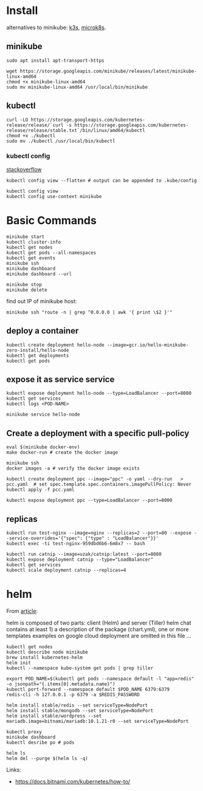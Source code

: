 # Install 

alternatives to minikube: [k3s](https://k3s.io/), [microk8s](https://microk8s.io/).

## minikube
    sudo apt install apt-transport-https

    wget https://storage.googleapis.com/minikube/releases/latest/minikube-linux-amd64
    chmod +x minikube-linux-amd64
    sudo mv minikube-linux-amd64 /usr/local/bin/minikube

## kubectl
    curl -LO https://storage.googleapis.com/kubernetes-release/release/`curl -s https://storage.googleapis.com/kubernetes-release/release/stable.txt`/bin/linux/amd64/kubectl
    chmod +x ./kubectl
    sudo mv ./kubectl /usr/local/bin/kubectl

### kubectl config

[stackoverflow](https://stackoverflow.com/questions/46184125/how-to-merge-kubectl-config-file-with-kube-config)

    kubectl config view --flatten # output can be appended to .kube/config

    kubectl config view
    kubectl config use-context minikube

# Basic Commands

    minikube start
    kubectl cluster-info
    kubectl get nodes
    kubectl get pods --all-namespaces
    kubectl get events
    minikube ssh
    minikube dashboard
    minikube dashboard --url

    minikube stop
    minikube delete

find out IP of minikube host:

    minikube ssh "route -n | grep ^0.0.0.0 | awk '{ print \$2 }'"


## deploy a container

    kubectl create deployment hello-node --image=gcr.io/hello-minikube-zero-install/hello-node
    kubectl get deployments
    kubectl get pods

## expose it as service service
    
    kubectl expose deployment hello-node --type=LoadBalancer --port=8080 
    kubectl get services
    kubectl logs <POD-NAME>

    minikube service hello-node


## Create a deployment with a specific pull-policy

    eval $(minikube docker-env)
    make docker-run # create the docker image

    minikube ssh
    docker images -a # verify the docker image exists

    kubectl create deployment ppc --image="ppc" -o yaml --dry-run   > pcc.yaml  # set spec.template.spec.containers.imagePullPolicy: Never
    kubectl apply -f pcc.yaml

    kubectl expose deployment ppc --type=LoadBalancer --port=8000

## replicas 

    kubectl run test-nginx --image=nginx --replicas=2 --port=80 --expose --service-overrides='{"spec": {"type" : "LoadBalancer"}}'
    kubectl exec -ti test-nginx-959dbd6b6-6m8x7 -- bash

    kubectl run catnip --image=uzak/catnip:latest --port=8080
    kubectl expose deployment catnip --type="LoadBalancer"
    kubectl get services
    kubectl scale deployment catnip --replicas=4

# helm

From [article](https://docs.bitnami.com/kubernetes/get-started-kubernetes/):

helm is composed of two parts: client (Helm) and server (Tiller)
helm chat contains at least 1) a description of the package (chart.yml), one or more templates
examples on google cloud deployment are omitted in this file ...

    kubectl get nodes
    kubectl describe node minikube
    brew install kubernetes-helm
    helm init
    kubectl --namespace kube-system get pods | grep tiller

    export POD_NAME=$(kubectl get pods --namespace default -l "app=redis" -o jsonpath="{.items[0].metadata.name}")
    kubectl port-forward --namespace default $POD_NAME 6379:6379
    redis-cli -h 127.0.0.1 -p 6379 -a $REDIS_PASSWORD

    helm install stable/redis --set serviceType=NodePort
    helm install stable/mongodb --set serviceType=NodePort
    helm install stable/wordpress --set mariadb.image=bitnami/mariadb:10.1.21-r0 --set serviceType=NodePort

    kubectl proxy
    minikube dashboard
    kubectl desribe po # pods

    helm ls
    helm del --purge $(helm ls -q)

Links:

* https://docs.bitnami.com/kubernetes/how-to/
